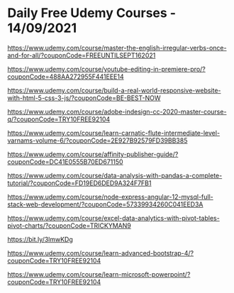 # Daily Free Udemy Courses - 14/09/2021

https://www.udemy.com/course/master-the-english-irregular-verbs-once-and-for-all/?couponCode=FREEUNTILSEPT162021
https://www.udemy.com/course/youtube-editing-in-premiere-pro/?couponCode=488AA272955F441EEE14
https://www.udemy.com/course/build-a-real-world-responsive-website-with-html-5-css-3-js/?couponCode=BE-BEST-NOW
https://www.udemy.com/course/adobe-indesign-cc-2020-master-course-q/?couponCode=TRY10FREE92104
https://www.udemy.com/course/learn-carnatic-flute-intermediate-level-varnams-volume-6/?couponCode=2E927B92579FD39BB385
https://www.udemy.com/course/affinity-publisher-guide/?couponCode=DC41E0555B70ED671150
https://www.udemy.com/course/data-analysis-with-pandas-a-complete-tutorial/?couponCode=FD19ED6DED9A324F7FB1
https://www.udemy.com/course/node-express-angular-12-mysql-full-stack-web-development/?couponCode=57339934260C041EED3A
https://www.udemy.com/course/excel-data-analytics-with-pivot-tables-pivot-charts/?couponCode=TRICKYMAN9
https://bit.ly/3lmwKDg
https://www.udemy.com/course/learn-advanced-bootstrap-4/?couponCode=TRY10FREE92104
https://www.udemy.com/course/learn-microsoft-powerpoint/?couponCode=TRY10FREE92104
